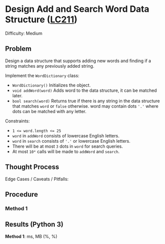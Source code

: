 # Design Add and Search Word Data Structure ([LC211](https://leetcode.com/problems/design-add-and-search-words-data-structure/))
Difficulty: Medium

## Problem

Design a data structure that supports adding new words and finding if a string matches any previously added string.

Implement the `WordDictionary` class:
- `WordDictionary()` Initializes the object.
- `void addWord(word)` Adds word to the data structure, it can be matched later.
- `bool search(word)` Returns true if there is any string in the data structure that matches `word` or `false` otherwise. word may contain dots `'.'` where dots can be matched with any letter.

Constraints:
- `1 <= word.length <= 25`
- `word` in `addWord` consists of lowercase English letters.
- `word` in `search` consists of `'.'` or lowercase English letters.
- There will be at most `3` dots in `word` for search queries.
- At most `10⁴` calls will be made to `addWord` and `search`.

## Thought Process

Edge Cases / Caveats / Pitfalls:

## Procedure

### Method 1

## Results (Python 3)

**Method 1**:  ms, MB (%, %)
